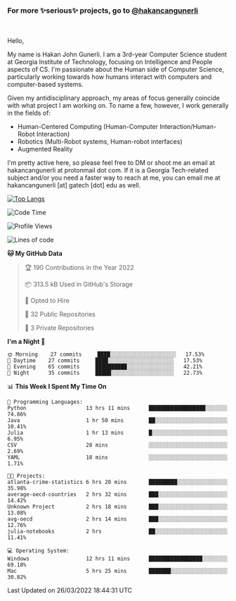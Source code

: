 ### For more ✨serious✨ projects, go to [@hakancangunerli](https://github.com/hakancangunerli)
</div>
<br>
<br>
Hello,

My name is Hakan John Gunerli. I am a 3rd-year Computer Science student at Georgia Institute of Technology, focusing on Intelligence and People aspects of CS. I'm passionate about the Human side of Computer Science, particularly working towards how humans interact with computers and computer-based systems.


Given my antidisciplinary approach, my areas of focus generally coincide with what project I am working on. To name a few, however, I work generally in the fields of:

- Human-Centered Computing (Human-Computer Interaction/Human-Robot Interaction) 
- Robotics (Multi-Robot systems, Human-robot interfaces)
- Augmented Reality



I'm pretty active here, so please feel free to DM or shoot me an email at hakancangunerli at protonmail dot com. If it is a Georgia Tech-related subject and/or you need a faster way to reach at me, you can email me at hakancangunerli [at] gatech [dot] edu as well.



[![Top Langs](https://github-readme-stats.vercel.app/api/top-langs/?username=63616e&layout=compact)](https://github.com/anuraghazra/github-readme-stats)

 </div>
 
 </div>


<!--START_SECTION:waka-->
![Code Time](http://img.shields.io/badge/Code%20Time-99%20hrs%2033%20mins-blue)

![Profile Views](http://img.shields.io/badge/Profile%20Views-69-blue)

![Lines of code](https://img.shields.io/badge/From%20Hello%20World%20I%27ve%20Written-739%20lines%20of%20code-blue)

**🐱 My GitHub Data** 

> 🏆 190 Contributions in the Year 2022
 > 
> 📦 313.5 kB Used in GitHub's Storage 
 > 
> 💼 Opted to Hire
 > 
> 📜 32 Public Repositories 
 > 
> 🔑 3 Private Repositories  
 > 
**I'm a Night 🦉** 

```text
🌞 Morning    27 commits     ████░░░░░░░░░░░░░░░░░░░░░   17.53% 
🌆 Daytime    27 commits     ████░░░░░░░░░░░░░░░░░░░░░   17.53% 
🌃 Evening    65 commits     ██████████░░░░░░░░░░░░░░░   42.21% 
🌙 Night      35 commits     █████░░░░░░░░░░░░░░░░░░░░   22.73%

```


📊 **This Week I Spent My Time On** 

```text
💬 Programming Languages: 
Python                   13 hrs 11 mins      ██████████████████░░░░░░░   74.86% 
Java                     1 hr 50 mins        ██░░░░░░░░░░░░░░░░░░░░░░░   10.41% 
Julia                    1 hr 13 mins        █░░░░░░░░░░░░░░░░░░░░░░░░   6.95% 
CSV                      28 mins             ░░░░░░░░░░░░░░░░░░░░░░░░░   2.69% 
YAML                     18 mins             ░░░░░░░░░░░░░░░░░░░░░░░░░   1.71%

🐱‍💻 Projects: 
atlanta-crime-statistics 6 hrs 20 mins       █████████░░░░░░░░░░░░░░░░   35.98% 
average-oecd-countries   2 hrs 32 mins       ███░░░░░░░░░░░░░░░░░░░░░░   14.42% 
Unknown Project          2 hrs 18 mins       ███░░░░░░░░░░░░░░░░░░░░░░   13.08% 
avg-oecd                 2 hrs 14 mins       ███░░░░░░░░░░░░░░░░░░░░░░   12.76% 
julia-notebooks          2 hrs               ██░░░░░░░░░░░░░░░░░░░░░░░   11.41%

💻 Operating System: 
Windows                  12 hrs 11 mins      █████████████████░░░░░░░░   69.18% 
Mac                      5 hrs 25 mins       ███████░░░░░░░░░░░░░░░░░░   30.82%

```


 Last Updated on 26/03/2022 18:44:31 UTC
<!--END_SECTION:waka-->


